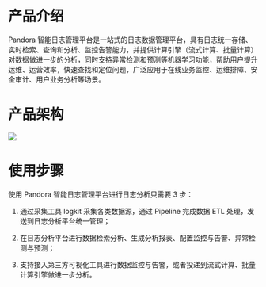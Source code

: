 
# **产品介绍**

Pandora 智能日志管理平台是一站式的日志数据管理平台，具有日志统一存储、实时检索、查询和分析、监控告警能力，并提供计算引擎（流式计算、批量计算）对数据做进一步的分析，同时支持异常检测和预测等机器学习功能，帮助用户提升运维、运营效率，快速查找和定位问题，广泛应用于在线业务监控、运维排障、安全审计、用户业务分析等场景。

# **产品架构**

![](https://pandora-kibana.qiniu.com/full_picture.png)


# **使用步骤**


使用 Pandora 智能日志管理平台进行日志分析只需要 3 步：

1. 通过采集工具 logkit 采集各类数据源，通过 Pipeline 完成数据 ETL 处理，发送到日志分析平台统一管理；

2. 在日志分析平台进行数据检索分析、生成分析报表、配置监控与告警、异常检测与预测；

3. 支持接入第三方可视化工具进行数据监控与告警，或者投递到流式计算、批量计算引擎做进一步分析。



